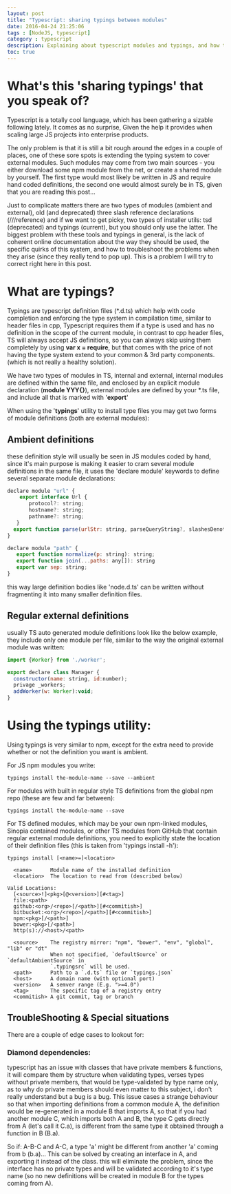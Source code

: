 ```yaml
---
layout: post
title: "Typescript: sharing typings between modules"
date: 2016-04-24 21:25:06
tags : [NodeJS, typescript]
category : typescript
description: Explaining about typescript modules and typings, and how to properly use them to get a fully typed application
toc: true
---
```


# What's this 'sharing typings' that you speak of?
Typescript is a totally cool language, which has been gathering a sizable following lately. It comes as no surprise, Given the help it provides when scaling large JS projects into enterprise products.

The only problem is that it is still a bit rough around the edges in a couple of places, one of these sore spots is extending the typing system to cover external modules. Such modules may come from two main sources - you either download some npm module from the net, or create a shared module by yourself. The first type would most likely be written in JS and require hand coded definitions, the second one would almost surely be in TS, given that you are reading this post...

Just to complicate matters there are two types of modules (ambient and external), old (and deprecated) three slash reference declarations (///reference)  and if we want to get picky, two types of installer utils: tsd (deprecated) and typings (current), but you should only use the latter. The biggest problem with these tools and typings in general, is the lack of coherent online documentation about the way they should be used, the specific quirks of this system, and how to troubleshoot the problems when they arise (since they really tend to pop up). This is a problem I will try to correct right here in this post.

# What are typings?
Typings are typescript definition files (*.d.ts) which help with code completion and enforcing the type system in compilation time, similar to header files in cpp, Typescript requires them if a type is used and has no definition in the scope of the current module, in contrast to cpp header files, TS will always accept JS definitions, so you can always skip using them completely by using __var x = require__, but that comes with the price of not having the type system extend to your common & 3rd party components. (which is not really a healthy solution).

We have two types of modules in TS, internal and external, internal modules are defined within the same file, and enclosed by an explicit module declaration   (__module YYY{}__), external modules are defined by your *.ts file, and include all that is marked with '__export__'

When using the '__typings__' utility to install type files you may get two forms of module definitions (both are external modules):

## Ambient definitions
these definition style will usually be seen in JS modules coded by hand, since it's main purpose is making it easier to cram several module definitions in the same file, it uses the 'declare module' keywords to define several separate module declarations:

```javascript
declare module "url" {
    export interface Url {
       protocol?: string;
       hostname?: string;
       pathname?: string;
   }
  export function parse(urlStr: string, parseQueryString?, slashesDenoteHost?): Url;
}

declare module "path" {
   export function normalize(p: string): string;
   export function join(...paths: any[]): string
   export var sep: string;
}
```

this way large definition bodies like 'node.d.ts' can be written without fragmenting it into many smaller definition files.

## Regular external definitions 
usually TS auto generated module definitions look like the below example, they include only one module per file, similar to the way the original external module was written:   

```javascript
import {Worker} from './worker';

export declare class Manager {
  constructor(name: string, id:number);
  privage _workers;
  addWorker(w: Worker):void;
}

```  

# Using the typings utility:
Using typings is very similar to npm, except for the extra need to provide whether or not the definition you want is ambient. 

For JS npm modules you write:
```
typings install the-module-name --save --ambient
```
For modules with built in regular style TS definitions from the global npm repo (these are few and far between):
```
typings install the-module-name --save
```
For TS defined modules, which may be your own npm-linked modules, Sinopia contained modules, or other TS modules from GitHub that contain regular external module definitions, you need to explicitly state the location of their definition files (this is taken from 'typings install -h'):

```
typings install [<name>=]<location>

  <name>      Module name of the installed definition
  <location>  The location to read from (described below)

Valid Locations:
  [<source>!]<pkg>[@<version>][#<tag>]
  file:<path>
  github:<org>/<repo>[/<path>][#<commitish>]
  bitbucket:<org>/<repo>[/<path>][#<commitish>]
  npm:<pkg>[/<path>]
  bower:<pkg>[/<path>]
  http(s)://<host>/<path>

  <source>    The registry mirror: "npm", "bower", "env", "global", "lib" or "dt"
              When not specified, `defaultSource` or `defaultAmbientSource` in
              `.typingsrc` will be used.
  <path>      Path to a `.d.ts` file or `typings.json`
  <host>      A domain name (with optional port)
  <version>   A semver range (E.g. ">=4.0")
  <tag>       The specific tag of a registry entry
  <commitish> A git commit, tag or branch
```

## TroubleShooting & Special situations
There are a couple of edge cases to lookout for:

### Diamond dependencies:
typescript has an issue with classes that have private members & functions, it will compare them by structure when validating types, verses types without private members, that would be type-validated by type name only,  as to why do private members should even matter to this subject, i don't really understand but a bug is a bug. This issue cases a strange behaviour so that when importing definitions from a common module A, the definition would be re-generated in a module B that imports A, so that if you had another module C, which imports both A and B, the type C gets directly from A (let's call it C.a), is different from the same type it obtained through a function in B (B.a).

So if: A-B-C and  A-C, a type 'a' might be different from another 'a' coming from b (b.a)...
This can be solved by creating an interface in A, and exporting it instead of the class. this will eliminate the problem, since the interface has no private types and will be validated according to it's type name (so no new definitions will be created in module B for the types coming from A).

### 